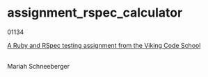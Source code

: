 # assignment_rspec_calculator

01134

[A Ruby and RSpec testing assignment from the Viking Code School](http://www.vikingcodeschool.com)

<br>
Mariah Schneeberger
